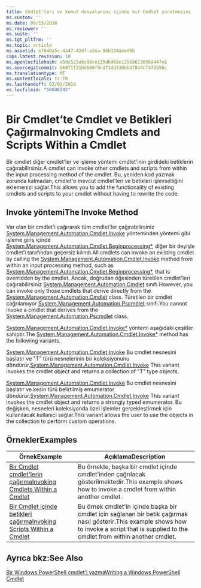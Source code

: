 ```yaml
---
title: Cmdlet'leri ve komut dosyalarını içinde bir Cmdlet yürütmesini | Microsoft Docs
ms.custom: ''
ms.date: 09/13/2016
ms.reviewer: ''
ms.suite: ''
ms.tgt_pltfrm: ''
ms.topic: article
ms.assetid: e7040a5c-4a47-42df-a2ea-96b134a4ed9b
caps.latest.revision: 10
ms.openlocfilehash: e5dc525a6c80ce135d6d68e12968613056d447e8
ms.sourcegitcommit: b6871f21bd666f9cd71dd336bb3f844cf472b56c
ms.translationtype: MT
ms.contentlocale: tr-TR
ms.lasthandoff: 02/03/2019
ms.locfileid: "56846245"
---
```

# <a name="invoking-cmdlets-and-scripts-within-a-cmdlet"></a><span data-ttu-id="fd650-102">Bir Cmdlet’te Cmdlet ve Betikleri Çağırma</span><span class="sxs-lookup"><span data-stu-id="fd650-102">Invoking Cmdlets and Scripts Within a Cmdlet</span></span>

<span data-ttu-id="fd650-103">Bir cmdlet diğer cmdlet'ler ve işleme yöntemi cmdlet'inin girdideki betiklerin çağırabilirsiniz.</span><span class="sxs-lookup"><span data-stu-id="fd650-103">A cmdlet can invoke other cmdlets and scripts from within the input processing method of the cmdlet.</span></span> <span data-ttu-id="fd650-104">Bu, yeniden kod yazmak zorunda kalmadan, cmdlet'e mevcut cmdlet'leri ve betikleri işlevselliğini eklemenizi sağlar.</span><span class="sxs-lookup"><span data-stu-id="fd650-104">This allows you to add the functionality of existing cmdlets and scripts to your cmdlet without having to rewrite the code.</span></span>

## <a name="the-invoke-method"></a><span data-ttu-id="fd650-105">Invoke yöntemi</span><span class="sxs-lookup"><span data-stu-id="fd650-105">The Invoke Method</span></span>

<span data-ttu-id="fd650-106">Var olan bir cmdlet'i çağırarak tüm cmdlet'ler çağırabilirsiniz [System.Management.Automation.Cmdlet.Invoke](/dotnet/api/System.Management.Automation.Cmdlet.Invoke) yönteminden yöntemi gibi işleme giriş içinde [ System.Management.Automation.Cmdlet.Beginprocessing\*](/dotnet/api/System.Management.Automation.Cmdlet.BeginProcessing), diğer bir deyişle cmdlet'i tarafından geçersiz kılındı.</span><span class="sxs-lookup"><span data-stu-id="fd650-106">All cmdlets can invoke an existing cmdlet by calling the [System.Management.Automation.Cmdlet.Invoke](/dotnet/api/System.Management.Automation.Cmdlet.Invoke) method from within an input processing method, such as [System.Management.Automation.Cmdlet.Beginprocessing\*](/dotnet/api/System.Management.Automation.Cmdlet.BeginProcessing), that is overridden by the cmdlet.</span></span> <span data-ttu-id="fd650-107">Ancak, doğrudan öğesinden türetilen cmdlet'leri çağırabilirsiniz [System.Management.Automation.Cmdlet](/dotnet/api/System.Management.Automation.Cmdlet) sınıfı.</span><span class="sxs-lookup"><span data-stu-id="fd650-107">However, you can invoke only those cmdlets that derive directly from the [System.Management.Automation.Cmdlet](/dotnet/api/System.Management.Automation.Cmdlet) class.</span></span> <span data-ttu-id="fd650-108">Türetilen bir cmdlet çağrılamıyor [System.Management.Automation.Pscmdlet](/dotnet/api/System.Management.Automation.PSCmdlet) sınıfı.</span><span class="sxs-lookup"><span data-stu-id="fd650-108">You cannot invoke a cmdlet that derives from the [System.Management.Automation.Pscmdlet](/dotnet/api/System.Management.Automation.PSCmdlet) class.</span></span>

<span data-ttu-id="fd650-109">[System.Management.Automation.Cmdlet.Invoke\*](/dotnet/api/System.Management.Automation.Cmdlet.Invoke) yöntemi aşağıdaki çeşitler sahiptir.</span><span class="sxs-lookup"><span data-stu-id="fd650-109">The [System.Management.Automation.Cmdlet.Invoke\*](/dotnet/api/System.Management.Automation.Cmdlet.Invoke) method has the following variants.</span></span>

<span data-ttu-id="fd650-110">[System.Management.Automation.Cmdlet.Invoke](/dotnet/api/System.Management.Automation.Cmdlet.Invoke) Bu cmdlet nesnesini başlatır ve "T" türü nesnelerinin bir koleksiyonunu döndürür.</span><span class="sxs-lookup"><span data-stu-id="fd650-110">[System.Management.Automation.Cmdlet.Invoke](/dotnet/api/System.Management.Automation.Cmdlet.Invoke) This variant invokes the cmdlet object and returns a collection of "T" type objects.</span></span>

<span data-ttu-id="fd650-111">[System.Management.Automation.Cmdlet.Invoke](/dotnet/api/System.Management.Automation.Cmdlet.Invoke) Bu cmdlet nesnesini başlatır ve kesin türü belirtilmiş emumerator döndürür.</span><span class="sxs-lookup"><span data-stu-id="fd650-111">[System.Management.Automation.Cmdlet.Invoke](/dotnet/api/System.Management.Automation.Cmdlet.Invoke) This variant invokes the cmdlet object and returns a strongly typed emumerator.</span></span> <span data-ttu-id="fd650-112">Bu değişken, nesneleri koleksiyonda özel işlemler gerçekleştirmek için kullanılacak kullanıcı sağlar.</span><span class="sxs-lookup"><span data-stu-id="fd650-112">This variant allows the user to use the objects in the collection to perform custom operations.</span></span>

## <a name="examples"></a><span data-ttu-id="fd650-113">Örnekler</span><span class="sxs-lookup"><span data-stu-id="fd650-113">Examples</span></span>

|<span data-ttu-id="fd650-114">Örnek</span><span class="sxs-lookup"><span data-stu-id="fd650-114">Example</span></span>|<span data-ttu-id="fd650-115">Açıklama</span><span class="sxs-lookup"><span data-stu-id="fd650-115">Description</span></span>|
|-------------|-----------------|
|[<span data-ttu-id="fd650-116">Bir Cmdlet cmdlet'lerin çağırma</span><span class="sxs-lookup"><span data-stu-id="fd650-116">Invoking Cmdlets Within a Cmdlet</span></span>](./how-to-invoke-a-cmdlet-from-within-a-cmdlet.md)|<span data-ttu-id="fd650-117">Bu örnekte, başka bir cmdlet içinde cmdlet'inden çağrılacak gösterilmektedir.</span><span class="sxs-lookup"><span data-stu-id="fd650-117">This example shows how to invoke a cmdlet from within another cmdlet.</span></span>|
|[<span data-ttu-id="fd650-118">Bir Cmdlet içinde betikleri çağırma</span><span class="sxs-lookup"><span data-stu-id="fd650-118">Invoking Scripts Within a Cmdlet</span></span>](./how-to-invoke-scripts-within-a-cmdlet.md)|<span data-ttu-id="fd650-119">Bu örnek cmdlet'in içinde başka bir cmdlet için sağlanan bir betik çağırmak nasıl gösterir.</span><span class="sxs-lookup"><span data-stu-id="fd650-119">This example shows how to invoke a script that is supplied to the cmdlet from within another cmdlet.</span></span>|

## <a name="see-also"></a><span data-ttu-id="fd650-120">Ayrıca bkz:</span><span class="sxs-lookup"><span data-stu-id="fd650-120">See Also</span></span>

[<span data-ttu-id="fd650-121">Bir Windows PowerShell cmdlet'i yazma</span><span class="sxs-lookup"><span data-stu-id="fd650-121">Writing a Windows PowerShell Cmdlet</span></span>](./writing-a-windows-powershell-cmdlet.md)
